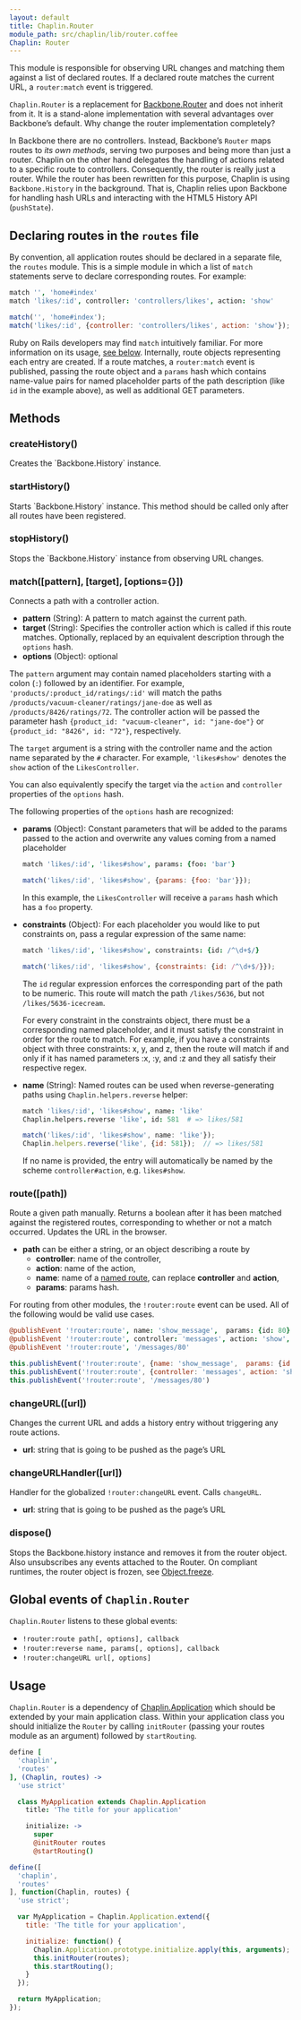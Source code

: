 ```yaml
---
layout: default
title: Chaplin.Router
module_path: src/chaplin/lib/router.coffee
Chaplin: Router
---
```


This module is responsible for observing URL changes and matching them against a list of declared routes. If a declared route matches the current URL, a `router:match` event is triggered.

`Chaplin.Router` is a replacement for [Backbone.Router](http://documentcloud.github.com/backbone/#Router) and does not inherit from it. It is a stand-alone implementation with several advantages over Backbone’s default. Why change the router implementation completely?

In Backbone there are no controllers. Instead, Backbone’s `Router` maps routes to *its own methods*, serving two purposes and being more than just a router. Chaplin on the other hand delegates the handling of actions related to a specific route to controllers. Consequently, the router is really just a router. While the router has been rewritten for this purpose, Chaplin is using `Backbone.History` in the background. That is, Chaplin relies upon Backbone for handling hash URLs and interacting with the HTML5 History API (`pushState`).

## Declaring routes in the `routes` file

By convention, all application routes should be declared in a separate file, the `routes` module. This is a simple module in which a list of `match` statements serve to declare corresponding routes. For example:

```coffeescript
match '', 'home#index'
match 'likes/:id', controller: 'controllers/likes', action: 'show'
```

```javascript
match('', 'home#index');
match('likes/:id', {controller: 'controllers/likes', action: 'show'});
```

Ruby on Rails developers may find `match` intuitively familiar. For more information on its usage, [see below](#match). Internally, route objects representing each entry are created. If a route matches, a `router:match` event is published, passing the route object and a `params` hash which contains name-value pairs for named placeholder parts of the path description (like `id` in the example above), as well as additional GET parameters.

<h2 id="methods">Methods</h2>

<h3 class="module-member" id="createHistory">createHistory()</h3>
Creates the `Backbone.History` instance.

<h3 class="module-member" id="startHistory">startHistory()</h3>
Starts `Backbone.History` instance. This method should be called only after all routes have been registered.

<h3 class="module-member" id="stopHistory">stopHistory()</h3>
Stops the `Backbone.History` instance from observing URL changes.

<h3 class="module-member" id="match">match([pattern], [target], [options={}])</h3>

Connects a path with a controller action.

* **pattern** (String): A pattern to match against the current path.
* **target** (String): Specifies the controller action which is called if this route matches. Optionally, replaced by an equivalent description through the `options` hash.
* **options** (Object): optional

The `pattern` argument may contain named placeholders starting with a colon (`:`) followed by an identifier. For example, `'products/:product_id/ratings/:id'` will match the paths
`/products/vacuum-cleaner/ratings/jane-doe` as well as `/products/8426/ratings/72`. The controller action will be passed the parameter hash `{product_id: "vacuum-cleaner", id: "jane-doe"}` or `{product_id: "8426", id: "72"}`, respectively.

The `target` argument is a string with the controller name and the action name separated by the `#` character. For example, `'likes#show'` denotes the `show` action of the `LikesController`.

You can also equivalently specify the target via the `action` and `controller` properties of the  `options` hash.

The following properties of the `options` hash are recognized:

* **params** (Object): Constant parameters that will be added to the params passed to the action and overwrite any values coming from a named placeholder

    ```coffeescript
    match 'likes/:id', 'likes#show', params: {foo: 'bar'}
    ```

    ```javascript
    match('likes/:id', 'likes#show', {params: {foo: 'bar'}});
    ```

    In this example, the `LikesController` will receive a `params` hash which has a `foo` property.

* **constraints** (Object): For each placeholder you would like to put constraints on, pass a regular expression of the same name:

    ```coffeescript
    match 'likes/:id', 'likes#show', constraints: {id: /^\d+$/}
    ```

    ```javascript
    match('likes/:id', 'likes#show', {constraints: {id: /^\d+$/}});
    ```

    The `id` regular expression enforces the corresponding part of the path to be numeric. This route will match the path `/likes/5636`, but not `/likes/5636-icecream`.

    For every constraint in the constraints object, there must be a corresponding named placeholder, and it must satisfy the constraint in order for the route to match.
    For example, if you have a constraints object with three constraints: x, y, and z, then the route will match if and only if it has named parameters :x, :y, and :z and they all satisfy their respective regex.

* **name** (String): Named routes can be used when reverse-generating paths using `Chaplin.helpers.reverse` helper:

    ```coffeescript
    match 'likes/:id', 'likes#show', name: 'like'
    Chaplin.helpers.reverse 'like', id: 581  # => likes/581
    ```

    ```javascript
    match('likes/:id', 'likes#show', name: 'like'});
    Chaplin.helpers.reverse('like', {id: 581});  // => likes/581
    ```
    If no name is provided, the entry will automatically be named by the scheme `controller#action`, e.g. `likes#show`.

<h3 class="module-member" id="route">route([path])</h3>

Route a given path manually. Returns a boolean after it has been matched against the registered routes, corresponding to whether or not a match occurred. Updates the URL in the browser.

* **path** can be either a string, or an object describing a route by
  * **controller**: name of the controller,
  * **action**: name of the action,
  * **name**: name of a [named route](#match), can replace **controller** and **action**,
  * **params**: params hash.

For routing from other modules, the `!router:route` event can be used. All of the following would be valid use cases.

```coffeescript
@publishEvent '!router:route', name: 'show_message',  params: {id: 80}
@publishEvent '!router:route', controller: 'messages', action: 'show', params: {id: 80}
@publishEvent '!router:route', '/messages/80'
```
```javascript
this.publishEvent('!router:route', {name: 'show_message',  params: {id: 80}})
this.publishEvent('!router:route', {controller: 'messages', action: 'show', params: {id: 80}})
this.publishEvent('!router:route', '/messages/80')
```

<h3 class="module-member" id="changeURL">changeURL([url])</h3>

Changes the current URL and adds a history entry without triggering any route actions.

* **url**: string that is going to be pushed as the page’s URL

<h3 class="module-member" id="changeURLHandler">changeURLHandler([url])</h3>

Handler for the globalized `!router:changeURL` event. Calls `changeURL`.

* **url**: string that is going to be pushed as the page’s URL

<h3 class="module-member" id="dispose">dispose()</h3>

Stops the Backbone.history instance and removes it from the router object. Also unsubscribes any events attached to the Router. On compliant runtimes, the router object is frozen, see [Object.freeze](https://developer.mozilla.org/en/JavaScript/Reference/Global_Objects/Object/freeze).

## Global events of `Chaplin.Router`

`Chaplin.Router` listens to these global events:

* `!router:route path[, options], callback`
* `!router:reverse name, params[, options], callback`
* `!router:changeURL url[, options]`

## Usage
`Chaplin.Router` is a dependency of [Chaplin.Application](./chaplin.application.html) which should be extended by your main application class. Within your application class you should initialize the `Router` by calling `initRouter` (passing your routes module as an argument) followed by `startRouting`.


```coffeescript
define [
  'chaplin',
  'routes'
], (Chaplin, routes) ->
  'use strict'

  class MyApplication extends Chaplin.Application
    title: 'The title for your application'

    initialize: ->
      super
      @initRouter routes
      @startRouting()
```

```javascript
define([
  'chaplin',
  'routes'
], function(Chaplin, routes) {
  'use strict';

  var MyApplication = Chaplin.Application.extend({
    title: 'The title for your application',

    initialize: function() {
      Chaplin.Application.prototype.initialize.apply(this, arguments);
      this.initRouter(routes);
      this.startRouting();
    }
  });

  return MyApplication;
});
```
